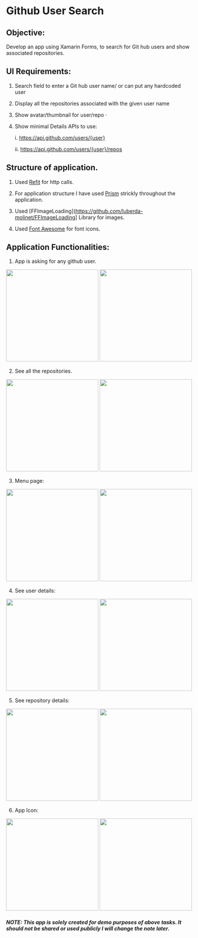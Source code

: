 # Github User Search

## Objective:
Develop an app using Xamarin Forms, to search for Git hub users and show associated repositories. 

## UI Requirements:

1. Search field to enter a Git hub user name/ or can put any hardcoded user 

2. Display all the repositories associated with the given user name  

3. Show avatar/thumbnail for user/repo · 

4. Show minimal Details APIs to use: 

    i. https://api.github.com/users/{user}
  
    ii. https://api.github.com/users/{user}/repos
    

## Structure of application. 


1. Used [Refit](https://github.com/reactiveui/refit) for http calls.

2. For application structure I have used [Prism](https://github.com/PrismLibrary/Prism) strickly throughout the application. 

3. Used [FFImageLoading](https://github.com/luberda-molinet/FFImageLoading] Library for images. 

4. Used [Font Awesome](https://fontawesome.com/) for font icons. 


## Application Functionalities:


1. App is asking for any github user. 


<div class="center">
    <image class="center" src="Screenshoots/IOS/2020-04-22_11-51-55-PM.png" width="250" />
    <image class="center" src="Screenshoots/Android/Screenshot_1587592030.png" width="250" />
</div>


2. See all the repositories. 


<div class="center">
    <image class="center" src="Screenshoots/IOS/2020-04-22_11-52-04-PM.png" width="250" />
    <image class="center" src="Screenshoots/Android/Screenshot_1587592042.png" width="250" />
</div>

3. Menu page:


<div class="center">
    <image class="center" src="Screenshoots/IOS/2020-04-22_11-52-11-PM.png" width="250" />
    <image class="center" src="Screenshoots/Android/Screenshot_1587592047.png" width="250" />
</div>


4. See user details:


<div class="center">
    <image class="center" src="Screenshoots/IOS/2020-04-22_11-52-16-PM.png" width="250" />
    <image class="center" src="Screenshoots/Android/Screenshot_1587592054.png" width="250" />
</div>


5. See repository details:


<div class="center">
    <image class="center" src="Screenshoots/IOS/2020-04-22_11-52-23-PM.png" width="250" />
    <image class="center" src="Screenshoots/Android/Screenshot_1587592066.png" width="250" />
</div>


6. App Icon:


<div class="center">
    <image class="center" src="Screenshoots/IOS/2020-04-22_11-54-24-PM.png" width="250" />
    <image class="center" src="Screenshoots/Android/Screenshot_1587592571.png" width="250" />
</div>


##### NOTE: This app is solely created for demo purposes of above tasks. It should not be shared or used publicly I will change the note later.  
